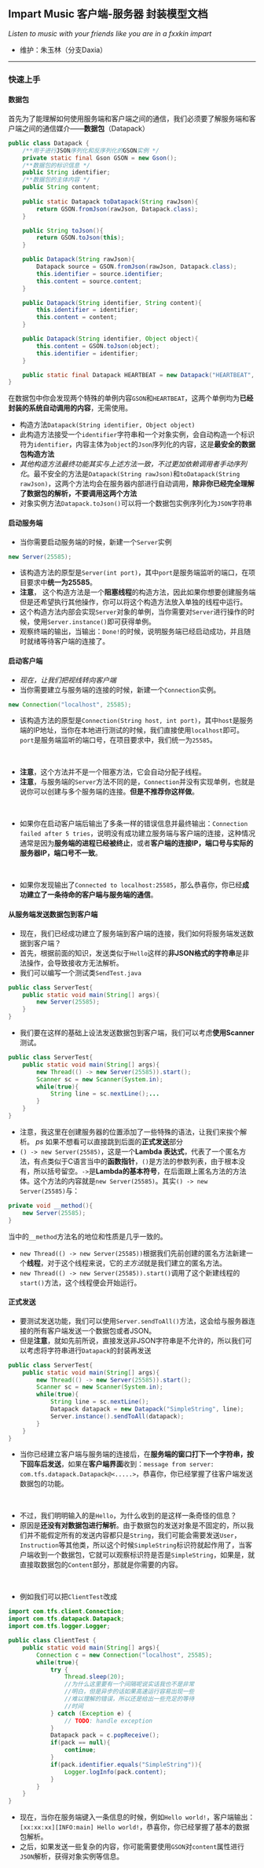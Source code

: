 ## Impart Music 客户端-服务器 封装模型文档
*Listen to music with your friends like you are in a fxxkin impart*
- 维护：朱玉林（分支Daxia）
***

### 快速上手
#### 数据包
首先为了能理解如何使用服务端和客户端之间的通信，我们必须要了解服务端和客户端之间的通信媒介——**数据包**（Datapack）
```java
public class Datapack {
    /**用于进行JSON序列化和反序列化的GSON实例 */
    private static final Gson GSON = new Gson();
    /**数据包的标识信息 */
    public String identifier;
    /**数据包的主体内容 */
    public String content;
    
    public static Datapack toDatapack(String rawJson){
        return GSON.fromJson(rawJson, Datapack.class);
    }

    public String toJson(){
        return GSON.toJson(this);
    }

    public Datapack(String rawJson){
        Datapack source = GSON.fromJson(rawJson, Datapack.class);
        this.identifier = source.identifier;
        this.content = source.content;
    }

    public Datapack(String identifier, String content){
        this.identifier = identifier;
        this.content = content;
    }

    public Datapack(String identifier, Object object){
        this.content = GSON.toJson(object);
        this.identifier = identifier;
    }

    public static final Datapack HEARTBEAT = new Datapack("HEARTBEAT", null);
}
```
在数据包中你会发现两个特殊的单例内容`GSON`和`HEARTBEAT`，这两个单例均为**已经封装的系统自动调用的内容**，无需使用。

- 构造方法`Datapack(String identifier, Object object)`
- 此构造方法接受一个`identifier`字符串和一个对象实例，会自动构造一个标识符为`identifier`，内容主体为`object`的`Json`序列化的内容，这是**最安全的数据包构造方法**
- *其他构造方法最终功能其实与上述方法一致，不过更加依赖调用者手动序列化*。最不安全的方法是`Datapack(String rawJson)`和`toDatapack(String rawJson)`，这两个方法均会在服务器内部进行自动调用，**除非你已经完全理解了数据包的解析，不要调用这两个方法**
- 对象实例方法`Datapack.toJson()`可以将一个数据包实例序列化为`JSON`字符串

####  启动服务端
- 当你需要启动服务端的时候，新建一个`Server`实例
```java
new Server(25585);
```
- 该构造方法的原型是`Server(int port)`，其中`port`是服务端监听的端口，在项目要求中**统一为25585**。
- **注意**， 这个构造方法是一个**阻塞线程**的构造方法，因此如果你想要创建服务端但是还希望执行其他操作，你可以将这个构造方法放入单独的线程中运行。
- 这个构造方法内部会实现`Server`对象的单例，当你需要对`Server`进行操作的时候，使用`Server.instance()`即可获得单例。
- 观察终端的输出，当输出：`Done!`的时候，说明服务端已经启动成功，并且随时就绪等待客户端的连接了。
#### 启动客户端
- *现在，让我们把视线转向客户端*
- 当你需要建立与服务端的连接的时候，新建一个`Connection`实例。
```java
new Connection("localhost", 25585);
```
- 该构造方法的原型是`Connection(String host, int port)`，其中`host`是服务端的IP地址，当你在本地进行测试的时候，我们直接使用`localhost`即可。`port`是服务端监听的端口号，在项目要求中，我们统一为`25585`。
<br>

- **注意**，这个方法并不是一个阻塞方法，它会自动分配子线程。
- **注意**，与服务端的`Server`方法不同的是，`Connection`并没有实现单例，也就是说你可以创建与多个服务端的连接。**但是不推荐你这样做**。
<br>

- 如果你在启动客户端后输出了多条一样的错误信息并最终输出：`Connection failed after 5 tries`，说明没有成功建立服务端与客户端的连接，这种情况通常是因为**服务端的进程已经被终止**，或者**客户端的连接IP，端口号与实际的服务器IP，端口号不一致**。
<br>

- 如果你发现输出了`Connected to localhost:25585`，那么恭喜你，你已经**成功建立了一条待命的客户端与服务端的通信**。

#### 从服务端发送数据包到客户端
- 现在，我们已经成功建立了服务端到客户端的连接，我们如何将服务端发送数据到客户端？
- 首先，根据前面的知识，发送类似于`Hello`这样的**非JSON格式的字符串**是非法操作，会导致接收方无法解析。
- 我们可以编写一个测试类`SendTest.java`
```java
public class ServerTest{
    public static void main(String[] args){
        new Server(25585);
    }
}
```
- 我们要在这样的基础上设法发送数据包到客户端，我们可以考虑**使用Scanner**测试。
```java
public class ServerTest{
    public static void main(String[] args){
        new Thread(() -> new Server(25585)).start();
        Scanner sc = new Scanner(System.in);
        while(true){
            String line = sc.nextLine();...
        }
    }
}
```
- 注意，我这里在创建服务器的位置添加了一些特殊的语法，让我们来挨个解析。
*ps* 如果不想看可以直接跳到后面的**正式发送**部分
- `() -> new Server(25585)`，这是一个**Lambda 表达式**，代表了一个匿名方法，有点类似于C语言当中的**函数指针**，`()`是方法的参数列表，由于根本没有，所以括号留空。`->`是**Lambda的基本符号**，在后面跟上匿名方法的方法体。这个方法的内容就是`new Server(25585)`。其实`() -> new Server(25585)`与：
```java
private void __method(){
    new Server(25585);
}
```
当中的`__method`方法名的地位和性质是几乎一致的。
- `new Thread(() -> new Server(25585))`根据我们先前创建的匿名方法新建一个**线程**，对于这个线程来说，它的*主方法*就是我们建立的匿名方法。
- `new Thread(() -> new Server(25585)).start()`调用了这个新建线程的`start()`方法，这个线程便会开始运行。

#### 正式发送
- 要测试发送功能，我们可以使用`Server.sendToAll()`方法，这会给与服务器连接的所有客户端发送一个数据包或者JSON。
- 但是**注意**，就如先前所说，直接发送非JSON字符串是不允许的，所以我们可以考虑将字符串进行`Datapack`的封装再发送
```java
public class ServerTest{
    public static void main(String[] args){
        new Thread(() -> new Server(25585)).start();
        Scanner sc = new Scanner(System.in);
        while(true){
            String line = sc.nextLine();
            Datapack datapack = new Datapack("SimpleString", line);
            Server.instance().sendToAll(datapack);
        }
    }
}
```
- 当你已经建立客户端与服务端的连接后，在**服务端的窗口打下一个字符串，按下回车后发送**，如果在**客户端界面**收到：`message from server: com.tfs.datapack.Datapack@<.....>`，恭喜你，你已经掌握了往客户端发送数据包的功能。
<br>

- 不过，我们明明输入的是`Hello`，为什么收到的是这样一条奇怪的信息？
- 原因是**还没有对数据包进行解析**。由于数据包的发送对象是不固定的，所以我们并不能假定所有的发送内容都只是`String`，我们可能会需要发送`User`，`Instruction`等其他类，所以这个时候`SimpleString`标识符就起作用了，当客户端收到一个数据包，它就可以观察标识符是否是`SimpleString`，如果是，就直接取数据包的`Content`部分，那就是你需要的内容。
<br>

- 例如我们可以把`ClientTest`改成
```java
import com.tfs.client.Connection;
import com.tfs.datapack.Datapack;
import com.tfs.logger.Logger;

public class ClientTest {
    public static void main(String[] args){
        Connection c = new Connection("localhost", 25585);
        while(true){
            try {
                Thread.sleep(20);
                //为什么这里要有一个间隔呢说实话我也不是非常
                //明白，但是异步的话如果高速运行容易出现一些
                //难以理解的错误，所以还是给出一些充足的等待
                //时间
            } catch (Exception e) {
                // TODO: handle exception
            }
            Datapack pack = c.popReceive();
            if(pack == null){
                continue;
            }
            if(pack.identifier.equals("SimpleString")){
                Logger.logInfo(pack.content);
            } 
        }
    }
}
```

- 现在，当你在服务端键入一条信息的时候，例如`Hello world!`，客户端输出：
`[xx:xx:xx][INFO:main] Hello world!`，恭喜你，你已经掌握了基本的数据包解析。
- 之后，如果发送一些复杂的内容，你可能需要使用`GSON`对`content`属性进行`JSON`解析，获得对象实例等信息。
